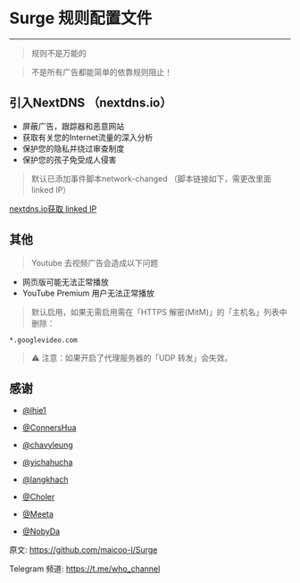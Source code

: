# Surge 规则配置文件
_________________

> 规则不是万能的

> 不是所有广告都能简单的依靠规则阻止！

## 引入NextDNS （nextdns.io）

   - 屏蔽广告，跟踪器和恶意网站
   - 获取有关您的Internet流量的深入分析
   - 保护您的隐私并绕过审查制度
   - 保护您的孩子免受成人侵害

> 默认已添加事件脚本network-changed （脚本链接如下，需更改里面 linked IP）

[nextdns.io获取 linked IP](https://github.com/langkhach270389/Scripting/blob/master/Surge/nextdns_linkedip.js)

## 其他

> Youtube 去视频广告会造成以下问题
   - 网页版可能无法正常播放
   - YouTube Premium 用户无法正常播放

> 默认启用，如果无需启用需在「HTTPS 解密(MitM)」的「主机名」列表中删除：

```properties
*.googlevideo.com
```

> ⚠️ 注意：如果开启了代理服务器的「UDP 转发」会失效。


## 感谢


* [@lhie1](https://github.com/lhie1)

* [@ConnersHua](https://github.com/ConnersHua)

* [@chavyleung](https://github.com/chavyleung)

* [@yichahucha](https://github.com/yichahucha)

* [@langkhach](https://github.com/langkhach270389)

* [@Choler](https://github.com/Choler)

* [@Meeta](https://github.com/MeetaGit)

* [@NobyDa](https://github.com/NobyDa)


原文: https://github.com/maicoo-l/Surge


Telegram 频道: https://t.me/who_channel
